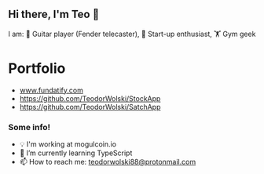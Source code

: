 ## Hi there, I'm Teo 👋

I am:
🎸 Guitar player (Fender telecaster),
🧪 Start-up enthusiast,
🏋️  Gym geek

# Portfolio
- www.fundatify.com
- https://github.com/TeodorWolski/StockApp
- https://github.com/TeodorWolski/SatchApp

### Some info!


- 💡 I'm working at mogulcoin.io
- 🌱 I’m currently learning TypeScript
- 📫 How to reach me: teodorwolski88@protonmail.com
